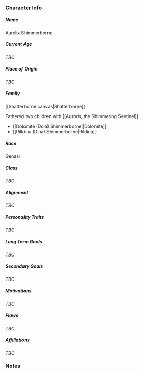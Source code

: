 ### Character Info

##### Name 
Aurelix Shimmerborne

##### Current Age
*TBC*

##### Place of Origin
*TBC*

##### Family
[[Shatterborne.canvas|Shatterborne]]

Fathered two children with [[Auroris, the Shimmering Sentinel]]
- [[Dolomite (Dola) Shimmerborne||Dolomite]]
- [[Rilldina (Dina) Shimmerborne|Rildina]]

##### Race
Genasi

##### Class
*TBC*

##### Alignment
*TBC*

##### Personality Traits
*TBC*

##### Long Term Goals
*TBC*

##### Secondary Goals
*TBC*

##### Motivations
*TBC*

##### Flaws
*TBC*

##### Affiliations
*TBC*

### Notes

